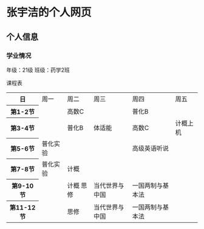 <!DOCTYPE html>
<html lang="zh-cn">
    <head>
        <meta charset="utf-8"/>
        <link rel="stylesheet" type="text/css" href="../新建文本文档（2).css"/>
    </head>
    <body>
        <h1>张宇洁的个人网页</h1>
        <h2>个人信息</h2>
        <h3>学业情况</h3>
        <p id="para0">年级：21级   班级：药学2班</p>
        <p id="para1">课程表</p>
        <table class="table1">
            <tr>
                <th>日</th>
                <td>周一</td>
                <td>周二</td>
                <td>周三</td>
                <td>周四</td>
                <td>周五</td>
            </tr>
            <tr>
                <th>第1-2节</th>
                <td></td>
                <td>高数C</td>
                <td></td>
                <td>普化B</td>
                <td></td>
            </tr>
            <tr>
                <th>第3-4节</th>
                <td></td>
                <td>普化B</td>
                <td>体适能</td>
                <td>高数C</td>
                <td>计概上机</td>
            </tr>
            <tr>
                <th>第5-6节</th>
                <td>普化实验</td>
                <td></td>
                <td></td>
                <td>高级英语听说</td>
                <td></td>
            </tr>
            <tr>
                <th>第7-8节</th>
                <td>普化实验</td>
                <td>计概</td>
                <td></td>
                <td></td>
                <td></td>
            </tr>
            <tr>
                <th>第9-10节</th>
                <td></td>
                <td>计概 思修</td>
                <td>当代世界与中国</td>
                <td>一国两制与基本法</td>
            </tr>
            <tr>
                <th>第11-12节</th>
                <td></td>
                <td>思修</td>
                <td>当代世界与中国</td>
                <td>一国两制与基本法</td>
                <td></td>
            </tr>
        </table>
    
